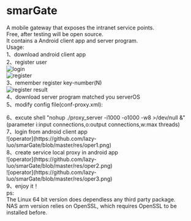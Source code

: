 # smarGate
A mobile gateway that exposes the intranet service points. <br>
Free, after testing will be open source. <br>
It contains a Android client app and server program.<br>
Usage:<br>
1、download android client app<br>
2、register user<br>
![login](https://github.com/lazy-luo/smarGate/blob/master/res/login.png)<br>
![register](https://github.com/lazy-luo/smarGate/blob/master/res/register.png)<br>
3、remember register key-number(N)<br>
![register result](https://github.com/lazy-luo/smarGate/blob/master/res/registerok.png)<br>
4、download server program matched you serverOS<br>
5、modify config file(conf-proxy.xml):<br>
  <p><?xml version="1.0" encoding="GBK"?>
    <app-config code="PROXY" name="proxy-server">
       <moudle-parameter>
        <log-level value="LOG_ERROR"/>
        <log-write-mode value="CONSOLE_ONLY"/>
        <app-name value="xxxxx [name of service points]." /><!-- need modify -->
        <app-description value="yyyyy [description of service points]" /><!-- need modify -->
        <server-address value="visery.net:39001"/>
        <user-audit value="N:index"/><!-- need modify (N is step 3 return,index is you service point order. EXP:[12345:1])-->
    </moudle-parameter>
  </app-config></p>
6、excute shell "nohup ./proxy_server -i1000 -o1000 -w8 >/dev/null &"(parameter i:input connections,o:output connections,w:max threads)<br>
7、login from android client app<br>
![operator](https://github.com/lazy-luo/smarGate/blob/master/res/oper1.png)<br>
8、create service local proxy in android app<br>
![operator](https://github.com/lazy-luo/smarGate/blob/master/res/oper2.png)<br>
![operator](https://github.com/lazy-luo/smarGate/blob/master/res/oper3.png)<br>
9、enjoy it！<br>
ps:<br>
The Linux 64 bit version does dependless any third party package.<br>
NAS arm version relies on OpenSSL, which requires OpenSSL to be installed before.<br>
